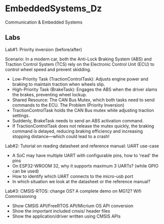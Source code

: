 # EmbeddedSystems_Dz
Communication &amp; Embedded Systems

## Labs
Lab#1: Priority inversion (before/after)

Scenario:
In a modern car, both the Anti-Lock Braking System (ABS) and Traction Control System (TCS) rely on the Electronic Control Unit (ECU) to control wheel speed and prevent skidding.

- Low-Priority Task (TractionControlTask): Adjusts engine power and braking to maintain traction when wheels slip.
- High-Priority Task (BrakeTask): Engages the ABS when the driver slams the brakes, preventing wheel lockup.
- Shared Resource: The CAN Bus Mutex, which both tasks need to send commands to the ECU.
The Problem (Priority Inversion)
- TractionControlTask holds the CAN Bus mutex while adjusting traction settings.
- Suddenly, BrakeTask needs to send an ABS activation command.
- If TractionControlTask does not release the mutex quickly, the braking command is delayed, reducing braking efficiency and increasing stopping distance—which could lead to a crash!


Lab#2: Tutorial on reading datasheet and reference manual: UART use-case

- A SoC may have multiple UART with configurable pins, how to 'read' the pins
- On ESP32-WROOM 32, why it supports maximum 3 UARTs? (while GPIO can be used)
- How to identify which UART connects to the micro-usb port
- In which situation we look at the datasheet or the reference manual?

Lab#3: CMSIS-RTOS: change OS? A complete demo on MG12? Wifi Commissioning

- Show CMSIS API/FreeRTOS API/Micrium OS API conversion
- Show the important included cmsis/<rtos> header files
- Show the application/driver written using CMSIS APIs
 